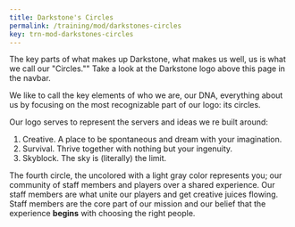 ```yaml
---
title: Darkstone's Circles
permalink: /training/mod/darkstones-circles
key: trn-mod-darkstones-circles
---
```


The key parts of what makes up Darkstone, what makes us well, us is what we call our "Circles."" Take a look at the Darkstone logo above this page in the navbar.

We like to call the key elements of who we are, our DNA, everything about us by focusing on the most recognizable part of our logo: its circles.

Our logo serves to represent the servers and ideas we re built around:
1. Creative. A place to be spontaneous and dream with your imagination.
2. Survival. Thrive together with nothing but your ingenuity.
3. Skyblock. The sky is (literally) the limit.

The fourth circle, the uncolored with a light gray color represents you; our community of staff members and players over a shared experience. Our staff members are what unite our players and get creative juices flowing. Staff members are the core part of our mission and our belief that the experience **begins** with choosing the right people.
